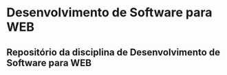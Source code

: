 # Desenvolvimento de Software para WEB 

## Repositório da disciplina de Desenvolvimento de Software para WEB 

